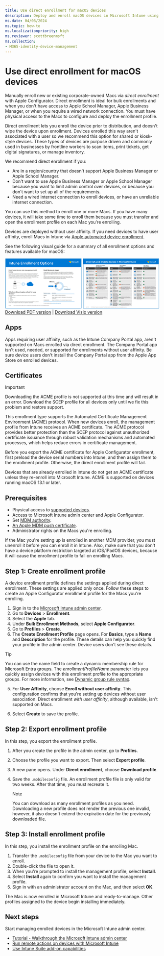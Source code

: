 ```yaml
---
title: Use direct enrollment for macOS devices
description: Deploy and enroll macOS devices in Microsoft Intune using direct enrollment with Apple Configurator.
ms.date: 04/03/2024
ms.topic: how-to
ms.localizationpriority: high
ms.reviewer: scottbreenmsft
ms.collection:
- M365-identity-device-management
---
```


# Use direct enrollment for macOS devices

Manually enroll new or existing corporate-owned Macs via *direct enrollment* with Apple Configurator. Direct enrollment is ideal for bulk enrollments and when you don't have access to Apple School Manager, Apple Business Manager, or when you require a wired network connection. You must have physical access to the Macs to configure and deploy the enrollment profile.

Direct enrollment lets you enroll the device prior to distribution, and doesn't wipe the device upon enrollment. Devices enrolled this way aren't associated with a user so we recommend this option for shared or kiosk-style devices. These types of devices are purpose driven and commonly used in businesses by frontline workers to scan items, print tickets, get digital signatures, or manage inventory.

We recommend direct enrollment if you:

- Are in a region/country that doesn't support Apple Business Manager or Apple School Manager.
- Don't want to use Apple Business Manager or Apple School Manager because you want to limit admin control over devices, or because you don't want to set up all of the requirements.
- Need a wired internet connection to enroll devices, or have an unreliable internet connection.

You can use this method to enroll one or more Macs. If you have many devices, it will take some time to enroll them because you must transfer and open the enrollment profile on each Mac you're enrolling.

Devices are deployed without user affinity. If you need devices to have user affinity, enroll Macs in Intune via [Apple automated device enrollment](device-enrollment-program-enroll-macos.md).

See the following visual guide for a summary of all enrollment options and features available for macOS:

[![A visual representation of Intune enrollment options by platform](../fundamentals/media/deployment-guide-enrollment/msft-intune-enrollment-options-thumb-landscape.png)](https://download.microsoft.com/download/e/6/2/e6233fdd-a956-4f77-93a5-1aa254ee2917/msft-intune-enrollment-options.pdf) <br/> [Download PDF version](https://download.microsoft.com/download/e/6/2/e6233fdd-a956-4f77-93a5-1aa254ee2917/msft-intune-enrollment-options.pdf) | [Download Visio version](https://download.microsoft.com/download/e/6/2/e6233fdd-a956-4f77-93a5-1aa254ee2917/msft-intune-enrollment-options.vsdx)

## Apps
Apps requiring user affinity, such as the Intune Company Portal app, aren't supported on Macs enrolled via direct enrollment. The Company Portal app isn't used, needed, or supported for enrollments without user affinity. Be sure device users don't install the Company Portal app from the Apple App Store on enrolled devices.

## Certificates
>[!IMPORTANT]
> Downloading the ACME profile is not supported at this time and will result in an error. Download the SCEP profile for all devices only until we fix this problem and restore support.

This enrollment type supports the Automated Certificate Management Environment (ACME) protocol. When new devices enroll, the management profile from Intune receives an ACME certificate. The ACME protocol provides better protection than the SCEP protocol against unauthorized certificate issuance through robust validation mechanisms and automated processes, which helps reduce errors in certificate management.

Before you export the ACME certificate for Apple Configurator enrollment, first preload the device serial numbers into Intune, and then assign them to the enrollment profile. Otherwise, the direct enrollment profile will fail.

Devices that are already enrolled in Intune do not get an ACME certificate unless they re-enroll into Microsoft Intune. ACME is supported on devices running macOS 13.1 or later.

## Prerequisites

- Physical access to [supported devices](../fundamentals/supported-devices-browsers.md#apple).
- Access to Microsoft Intune admin center and Apple Configurator.
- Set [MDM authority](../fundamentals/mdm-authority-set.md).
- [An Apple MDM push certificate](apple-mdm-push-certificate-get.md).
- Administrator rights on the Macs you're enrolling.

If the Mac you're setting up is enrolled in another MDM provider, you must unenroll it before you can enroll it in Intune. Also, make sure that you don't have a device platform restriction targeted at iOS/iPadOS devices, because it will cause the enrollment profile to fail on enrolling Macs.

## Step 1: Create enrollment profile

A device enrollment profile defines the settings applied during direct enrollment. These settings are applied only once. Follow these steps to create an Apple Configurator enrollment profile for the Macs you're enrolling.

1. Sign in to the [Microsoft Intune admin center](https://go.microsoft.com/fwlink/?linkid=2109431).
1. Go to **Devices** > **Enrollment**.
1. Select the **Apple** tab.
1. Under **Bulk Enrollment Methods**, select **Apple Configurator**.
1. Go to **Profiles** > **Create**.
5. The **Create Enrollment Profile** page opens. For **Basics**, type a **Name** and **Description** for the profile. These details can help you quickly find your profile in the admin center. Device users don't see these details.

  > [!TIP]
  > You can use the name field to create a dynamic membership rule for Microsoft Entra groups. The *enrollmentProfileName* parameter lets you quickly assign devices with this enrollment profile to the appropriate groups. For more information, see [Dynamic group rule syntax](/azure/active-directory/enterprise-users/groups-dynamic-membership#rules-for-devices).

5. For **User Affinity**, choose **Enroll without user affinity**. This configuration confirms that you're setting up devices without user association. Direct enrollment *with user affinity*, although available, isn't supported on Macs.

6. Select **Create** to save the profile.

## Step 2: Export enrollment profile
In this step, you export the enrollment profile.

1. After you create the profile in the admin center, go to **Profiles**.
1. Choose the profile you want to export. Then select **Export profile**.
1. A new pane opens. Under **Direct enrollment**, choose **Download profile**.
1. Save the `.mobileconfig` file.  An enrollment profile file is only valid for two weeks. After that time, you must recreate it.

     > [!NOTE]
     > You can download as many enrollment profiles as you need. Downloading a new profile does not render the previous one invalid, however, it also doesn't extend the expiration date for the previously downloaded file.

## Step 3: Install enrollment profile
In this step, you install the enrollment profile on the enrolling Mac.

1. Transfer the `.mobileconfig` file from your device to the Mac you want to enroll.
1. Double-click the file to open it.
1. When you're prompted to install the management profile, select **Install**.
1. Select **Install** again to confirm you want to install the management profile.
1. Sign in with an administrator account on the Mac, and then select **OK**.

The Mac is now enrolled in Microsoft Intune and ready-to-manage. Other profiles assigned to the device begin installing immediately.

## Next steps

Start managing enrolled devices in the Microsoft Intune admin center.

- [Tutorial - Walkthrough the Microsoft Intune admin center](../fundamentals/tutorial-walkthrough-endpoint-manager.md)
- [Run remote actions on devices with Microsoft Intune](../remote-actions/device-management.md)
- [Use Intune Suite add-on capabilities](../fundamentals/intune-add-ons.md)

